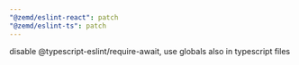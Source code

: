```yaml
---
"@zemd/eslint-react": patch
"@zemd/eslint-ts": patch
---
```


disable @typescript-eslint/require-await, use globals also in typescript files
